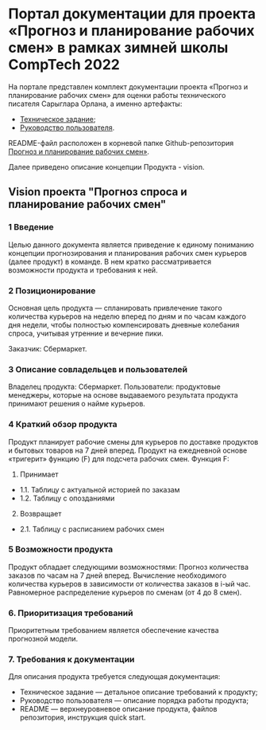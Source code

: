 # Портал документации для проекта «Прогноз и планирование рабочих смен» в рамках зимней школы CompTech 2022

На портале представлен комплект документации проекта «Прогноз и планирование рабочих смен» для оценки работы технического писателя Сарыглара Орлана, а именно артефакты:

- [Техническое задание](https://github.com/comptech-winter-school/shift-planning/blob/main/docs/ТЗ.md);
- [Руководство пользователя](https://github.com/comptech-winter-school/shift-planning/blob/main/docs/source/user_guide.md).

README-файл расположен в корневой папке Github-репозитория [Прогноз и планирование рабочих смен»](https://github.com/comptech-winter-school/shift-planning).

Далее приведено описание концепции Продукта - vision.


## Vision проекта "Прогноз спроса и планирование рабочих смен"


### 1 Введение

Целью данного документа является приведение к единому пониманию концепции прогнозирования и планирования рабочих смен курьеров (далее продукт) в команде. В нем кратко рассматривается возможности продукта и требования к ней.

### 2 Позиционирование

Основная цель продукта — спланировать привлечение такого количества курьеров на  неделю вперед по дням и по часам каждого дня недели, чтобы полностью компенсировать дневные колебания спроса, учитывая утренние и вечерние пики.

Заказчик: Сбермаркет.

### 3 Описание совладельцев и пользователей
Владелец продукта: Сбермаркет.
Пользователи: продуктовые менеджеры, которые на основе выдаваемого результата продукта принимают решения о найме курьеров.

### 4 Краткий обзор продукта			
Продукт планирует рабочие смены для курьеров по доставке продуктов и бытовых товаров на 7 дней вперед. 
Продукт на ежедневной основе «тригерит» функцию (F) для подсчета рабочих смен.
Функция F:
1. Принимает
- 1.1.  Таблицу с актуальной историей по заказам
- 1.2.  Таблицу с опозданиями 
2. Возвращает
- 2.1. Таблицу с расписанием рабочих смен

### 5 Возможности продукта

Продукт обладает следующими возможностями:
Прогноз количества заказов по часам на 7 дней вперед.
Вычисление необходимого количества курьеров в зависимости от количества заказов в i-ый час.
Равномерное распределение курьеров по сменам (от 4 до 8 смен).
		
### 6. Приоритизация требований
Приоритетным требованием является обеспечение качества прогнозной модели.



### 7. Требования к документации
Для описания продукта требуется следующая документация:

- Техническое задание — детальное описание требований к продукту;
- Руководство пользователя — описание порядка работы продукта;
- README — верхнеуровневое описание продукта, файлов репозитория, инструкция quick start.
